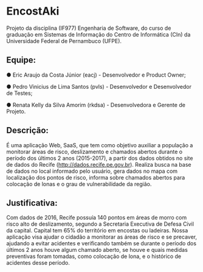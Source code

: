 <b><h1>EncostAki</b></h1>



Projeto da disciplina (IF977) Engenharia de Software, do curso de graduação em Sistemas de Informação do Centro de Informática (CIn) da Universidade Federal de Pernambuco (UFPE).

<h2>Equipe:</h2>

●	Eric Araujo da Costa Júnior (eacj) - Desenvolvedor e Product Owner;

●	Pedro Vinicius de Lima Santos (pvls) - Desenvolvedor e Desenvolvedor de Testes;

●	Renata Kelly da Silva Amorim (rkdsa) - Desenvolvedora e Gerente de Projeto.

<h2>Descrição:</h2>

É uma aplicação Web, SaaS, que tem como objetivo auxiliar a população a monitorar áreas de risco, deslizamento e chamados abertos durante o período dos últimos 2 anos (2015-2017), a partir dos dados obtidos no site de dados do Recife (http://dados.recife.pe.gov.br). Realiza busca na base de dados no local informado pelo usuário, gera dados no mapa com localização dos pontos de risco, informa sobre chamados abertos para colocação de lonas e o grau de vulnerabilidade da região.
	
<h2>Justificativa:</h2>

Com dados de 2016, Recife possuía 140 pontos em áreas de morro com risco alto de deslizamento, segundo a Secretaria Executiva de Defesa Civil da capital. Capital tem 65% do território em encostas ou ladeiras. Nossa aplicação visa ajudar o cidadão a monitorar as áreas de risco e se precaver, ajudando a evitar acidentes e verificando também se durante o período dos últimos 2 anos houve algum chamado aberto, se houve e quais medidas preventivas foram tomadas, como colocação de lona, e o histórico de acidentes desse período.
